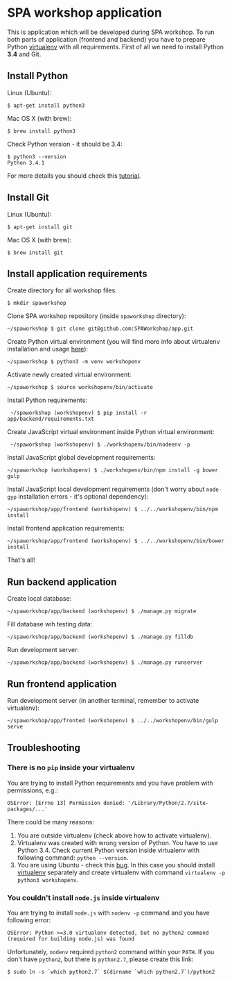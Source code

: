 # SPA workshop application

This is application which will be developed during SPA workshop. To run both
parts of application (frontend and backend) you have to prepare Python
[virtualenv](http://virtualenv.readthedocs.org) with all requirements. First
of all we need to install Python **3.4** and Git.

## Install Python

Linux (Ubuntu):

    $ apt-get install python3

Mac OS X (with brew):

    $ brew install python3

Check Python version - it should be 3.4:

    $ python3 --version
    Python 3.4.1

For more details you should check this
[tutorial](http://tutorial.djangogirls.org/python_installation/README.html).

## Install Git

Linux (Ubuntu):

    $ apt-get install git

Mac OS X (with brew):

    $ brew install git

## Install application requirements

Create directory for all workshop files:

    $ mkdir spaworkshop

Clone SPA workshop repository (inside `spaworkshop` directory):

    ~/spaworkshop $ git clone git@github.com:SPAWorkshop/app.git
    
Create Python virtual environment (you
will find more info about virtualenv installation and usage
[here](http://tutorial.djangogirls.org/django_installation/README.html)):

    ~/spaworkshop $ python3 -m venv workshopenv
    
Activate newly created virtual environment:
     
    ~/spaworkshop $ source workshopenv/bin/activate

Install Python requirements:

     ~/spaworkshop (workshopenv) $ pip install -r app/backend/requirements.txt
     
Create JavaScript virtual environment inside Python virtual environment:

     ~/spaworkshop (workshopenv) $ ./workshopenv/bin/nodeenv -p
     
Install JavaScript global development requirements:
    
    ~/spaworkshop (workshopenv) $ ./workshopenv/bin/npm install -g bower gulp
    
Install JavaScript local development requirements (don't worry about `node-gyp`
installation errors - it's optional dependency):

    ~/spaworkshop/app/frontend (workshopenv) $ ../../workshopenv/bin/npm install

Install frontend application requirements:

    ~/spaworkshop/app/frontend (workshopenv) $ ../../workshopenv/bin/bower install

That's all!

## Run backend application

Create local database:

    ~/spaworkshop/app/backend (workshopenv) $ ./manage.py migrate


Fill database wih testing data:

    ~/spaworkshop/app/backend (workshopenv) $ ./manage.py filldb


Run development server:

    ~/spaworkshop/app/backend (workshopenv) $ ./manage.py runserver


## Run frontend application

Run development server (in another terminal, remember to activate virtualenv):

    ~/spaworkshop/app/fronted (workshopenv) $ ../../workshopenv/bin/gulp serve

## Troubleshooting 

### There is no `pip` inside your virtualenv

You are trying to install Python requirements and you have problem with
permissions, e.g.:

    OSError: [Errno 13] Permission denied: '/Library/Python/2.7/site-packages/...'

There could be many reasons:

1. You are outside virtualenv (check above how to activate virtualenv).
2. Virtualenv was created with wrong version of Python. You have to use
Python 3.4. Check current Python version inside virtualenv with following
command: `python --version`.
3. You are using Ubuntu - check this
[bug](https://bugs.launchpad.net/ubuntu/+source/python3.4/+bug/1290847).
In this case you should install [virtualenv](http://virtualenv.readthedocs.org/en/latest/virtualenv.html#installation)
separately and create virtualenv with command `virtualenv -p python3 workshopenv`.

### You couldn't install `node.js` inside virtualenv

You are trying to install `node.js` with `nodenv -p` command and you have
following error:

    OSError: Python >=3.0 virtualenv detected, but no python2 command (required for building node.js) was found

Unfortunately, `nodenv` required `python2` command within your `PATH`. If you
don't have `python2`, but there is `python2.7`, please create this link:

    $ sudo ln -s `which python2.7` $(dirname `which python2.7`)/python2
    
